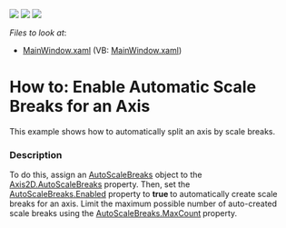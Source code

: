 <!-- default badges list -->
![](https://img.shields.io/endpoint?url=https://codecentral.devexpress.com/api/v1/VersionRange/128569871/21.1.5%2B)
[![](https://img.shields.io/badge/Open_in_DevExpress_Support_Center-FF7200?style=flat-square&logo=DevExpress&logoColor=white)](https://supportcenter.devexpress.com/ticket/details/T554018)
[![](https://img.shields.io/badge/📖_How_to_use_DevExpress_Examples-e9f6fc?style=flat-square)](https://docs.devexpress.com/GeneralInformation/403183)
<!-- default badges end -->
<!-- default file list -->
*Files to look at*:

* [MainWindow.xaml](./CS/ScaleBreaks/MainWindow.xaml) (VB: [MainWindow.xaml](./VB/ScaleBreaks/MainWindow.xaml))
<!-- default file list end -->
# How to: Enable Automatic Scale Breaks for an Axis


This example shows how to automatically split an axis by scale breaks.


<h3>Description</h3>

To do this, assign an <a href="https://documentation.devexpress.com/WPF/DevExpress.Xpf.Charts.AutoScaleBreaks.class">AutoScaleBreaks</a>&nbsp;object to the <a href="https://documentation.devexpress.com/WPF/DevExpress.Xpf.Charts.Axis2D.AutoScaleBreaks.property">Axis2D.AutoScaleBreaks</a>&nbsp;property. Then, set the <a href="https://documentation.devexpress.com/WPF/DevExpress.Xpf.Charts.AutoScaleBreaks.Enabled.property">AutoScaleBreaks.Enabled</a>&nbsp;property to <strong>true&nbsp;</strong>to automatically create scale breaks for an axis. Limit the maximum possible number of auto-created scale breaks using the&nbsp;<a href="https://documentation.devexpress.com/WPF/DevExpress.Xpf.Charts.AutoScaleBreaks.MaxCount.property">AutoScaleBreaks.MaxCount</a><strong>&nbsp;</strong>property.

<br/>


